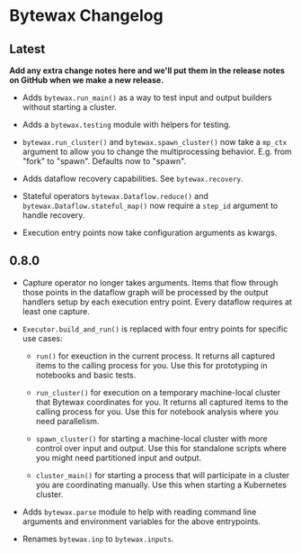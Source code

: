 # Bytewax Changelog

## Latest

__Add any extra change notes here and we'll put them in the release
notes on GitHub when we make a new release.__

- Adds `bytewax.run_main()` as a way to test input and output builders
  without starting a cluster.
  
- Adds a `bytewax.testing` module with helpers for testing.

- `bytewax.run_cluster()` and `bytewax.spawn_cluster()` now take a
  `mp_ctx` argument to allow you to change the multiprocessing
  behavior. E.g. from "fork" to "spawn". Defaults now to "spawn".
  
- Adds dataflow recovery capabilities. See `bytewax.recovery`.

- Stateful operators `bytewax.Dataflow.reduce()` and
  `bytewax.Dataflow.stateful_map()` now require a `step_id` argument
  to handle recovery.

- Execution entry points now take configuration arguments as kwargs.

## 0.8.0

- Capture operator no longer takes arguments. Items that flow through
  those points in the dataflow graph will be processed by the output
  handlers setup by each execution entry point. Every dataflow
  requires at least one capture.

- `Executor.build_and_run()` is replaced with four entry points for
  specific use cases:
  
  - `run()` for exeuction in the current process. It returns all
    captured items to the calling process for you. Use this for
    prototyping in notebooks and basic tests.
  
  - `run_cluster()` for execution on a temporary machine-local cluster
    that Bytewax coordinates for you. It returns all captured items to
    the calling process for you. Use this for notebook analysis where
    you need parallelism.
    
  - `spawn_cluster()` for starting a machine-local cluster with more
    control over input and output. Use this for standalone scripts
    where you might need partitioned input and output.
  
  - `cluster_main()` for starting a process that will participate in a
    cluster you are coordinating manually. Use this when starting a
    Kubernetes cluster.
  
- Adds `bytewax.parse` module to help with reading command line
  arguments and environment variables for the above entrypoints.
  
- Renames `bytewax.inp` to `bytewax.inputs`.
